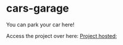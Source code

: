 # cars-garage
You can park your car here!

Access the project over here: [Project hosted](https://guilhermescr.github.io/cars-garage/);
